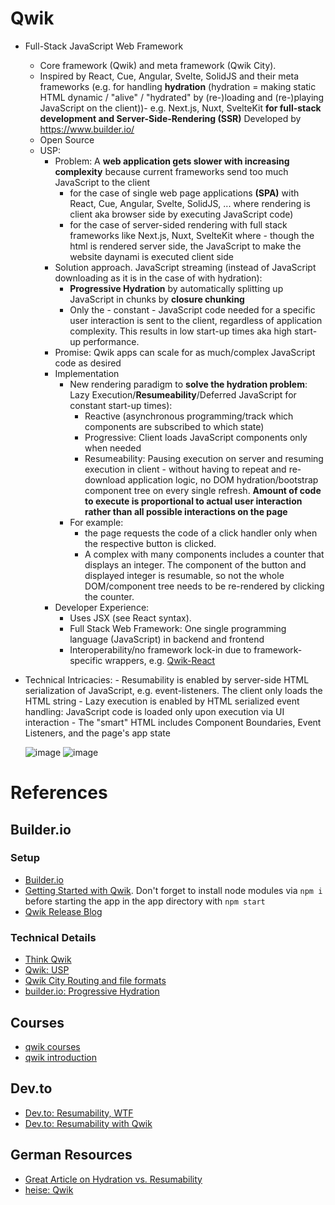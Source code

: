 # Qwik
- Full-Stack JavaScript Web Framework
    - Core framework (Qwik) and meta framework (Qwik City).
    - Inspired by React, Cue, Angular, Svelte, SolidJS and their meta frameworks (e.g. for handling **hydration** (hydration = making static HTML dynamic / "alive" / "hydrated" by (re-)loading and (re-)playing JavaScript on the client))- e.g. Next.js, Nuxt, SvelteKit **for full-stack development and Server-Side-Rendering (SSR)**
    Developed by https://www.builder.io/
    - Open Source
    - USP:
        - Problem: A **web application gets slower with increasing complexity** because current frameworks send too much JavaScript to the client
            - for the case of single web page applications **(SPA)** with React, Cue, Angular, Svelte, SolidJS, ... where rendering is client aka browser side by executing JavaScript code)
            - for the case of server-sided rendering with full stack frameworks like Next.js, Nuxt, SvelteKit where - though the html is rendered server side, the JavaScript to make the website daynami is executed client side
        - Solution approach. JavaScript streaming (instead of JavaScript downloading as it is in the case of with hydration):
            - **Progressive Hydration**  by automatically splitting up JavaScript in chunks by **closure chunking**
            - Only the - constant - JavaScript code needed for a specific user interaction is sent to the client, regardless of application complexity. This results in low start-up times aka high start-up performance.
        - Promise: Qwik apps can scale for as much/complex JavaScript code as desired
        - Implementation
            - New rendering paradigm to **solve the hydration problem**: Lazy Execution/**Resumeability**/Deferred JavaScript for constant start-up times):
              - Reactive (asynchronous programming/track which components are subscribed to which state)
              - Progressive: Client loads JavaScript components only when needed
              - Resumeability: Pausing execution on server and resuming execution in client - without having to repeat and re-download application logic, no DOM hydration/bootstrap component tree on every single refresh. **Amount of code to execute is proportional to actual user interaction rather than all possible        interactions on the page**
            - For example:
                - the page requests the code of a click handler only when the respective button is clicked.
                - A complex with many components includes a counter that displays an integer. The component of the button and displayed integer is resumable, so not the whole DOM/component tree needs to be re-rendered by clicking the counter.
        - Developer Experience:
            - Uses JSX (see React syntax).
            - Full Stack Web Framework: One single programming language (JavaScript) in backend and frontend
            - Interoperability/no framework lock-in due to framework-specific wrappers, e.g. [Qwik-React](https://www.builder.io/blog/qwik-v1)
- Technical Intricacies:
        - Resumability is enabled by server-side HTML serialization of JavaScript, e.g. event-listeners. The client only loads the HTML string
        - Lazy execution is enabled by HTML serialized event handling: JavaScript code is loaded only upon execution via UI interaction
        - The "smart" HTML includes Component Boundaries, Event Listeners, and the page's app state

  ![image](https://github.com/18Dominik/qwik/assets/35842490/fe601e58-7c0a-4da4-9805-165742f45d8f)
  ![image](https://github.com/18Dominik/qwik/assets/35842490/b03f3def-811c-4963-9d6f-b8f6e84ebf2e)


# References
## Builder.io
### Setup
- [Builder.io](https://www.builder.io/)
- [Getting Started with Qwik](https://qwik.builder.io/docs/getting-started/). Don't forget to install node modules via ``npm i`` before starting the app in the app directory with ``npm start``
- [Qwik Release Blog](https://www.builder.io/blog/qwik-v1)
### Technical Details
- [Think Qwik](https://qwik.builder.io/docs/concepts/think-qwik/)
- [Qwik: USP](https://www.builder.io/blog/our-current-frameworks-are-on-we-need-o1)
- [Qwik City Routing and file formats](https://qwik.builder.io/docs/routing/)
- [builder.io: Progressive Hydration](https://www.builder.io/blog/why-progressive-hydration-is-harder-than-you-think)
## Courses
- [qwik courses](https://qwik.builder.io/ecosystem/#courses)
- [qwik introduction](https://learn.hirez.io/products/a-qwik-introduction)
## Dev.to
- [Dev.to: Resumability, WTF](https://dev.to/this-is-learning/resumability-wtf-2gcm)
- [Dev.to: Resumability with Qwik](https://dev.to/this-is-learning/resumable-javascript-with-qwik-2i29)
## German Resources
- [Great Article on Hydration vs. Resumability](https://entwickler.de/webentwicklung/resumability-hydration-javascript)
- [heise: Qwik](https://www.heise.de/news/Full-Stack-Framework-Qwik-1-0-bringt-neuen-Ansatz-fuer-schnellere-Interaktivitaet-8985672.html)











